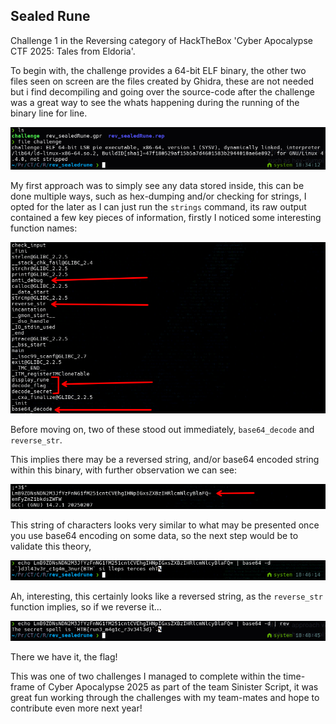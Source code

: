 ## Sealed Rune

Challenge 1 in the Reversing category of HackTheBox 'Cyber Apocalypse CTF 2025: Tales from Eldoria'.

To begin with, the challenge provides a 64-bit ELF binary, the other two files seen on screen are the files created by Ghidra, these are not needed but i find decompiling and going over the source-code after the challenge was a great way to see the whats happening during the running of the binary line for line.

![alt filetype](examples/filetype.png) 

My first approach was to simply see any data stored inside, this can be done multiple ways, such as hex-dumping and/or checking for strings, I opted for the later as I can just run the ```strings``` command, its raw output contained a few key pieces of information, firstly I noticed some interesting function names:

![alt strings](examples/strings.png) 

Before moving on, two of these stood out immediately, `base64_decode` and `reverse_str`.

This implies there may be a reversed string, and/or base64 encoded string within this binary, with further observation we can see:

![alt base64](examples/base64.png) 

This string of characters looks very similar to what may be presented once you use base64 encoding on some data, so the next step would be to validate this theory,

![alt reversed](examples/reversed.png) 

Ah, interesting, this certainly looks like a reversed string, as the `reverse_str` function implies, so if we reverse it...

![alt flag](examples/flag.png) 

There we have it, the flag! 

This was one of two challenges I managed to complete within the time-frame of Cyber Apocalypse 2025 as part of the team Sinister Script, it was great fun working through the challenges with my team-mates and hope to contribute even more next year!
